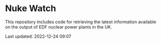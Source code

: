 # Nuke Watch

This repository includes code for retrieving the latest information available on the output of EDF nuclear power plants in the UK.

Last updated: 2022-12-24 09:07